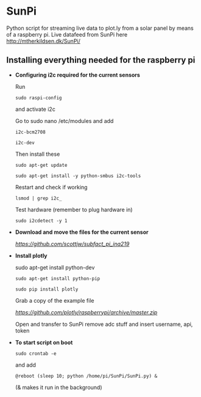 # SunPi 
Python script for streaming live data to plot.ly from a solar panel by means of a raspberry pi.
Live datafeed from SunPi here http://mtherkildsen.dk/SunPi/

## Installing everything needed for the raspberry pi

* **Configuring i2c required for the current sensors**
 
  Run

      sudo raspi-config

  and activate i2c

  Go to sudo nano /etc/modules and add

      i2c-bcm2708
  
      i2c-dev


  Then install these

      sudo apt-get update
  
      sudo apt-get install -y python-smbus i2c-tools


  Restart and check if working 
  
      lsmod | grep i2c_

  Test hardware (remember to plug hardware in)
  
      sudo i2cdetect -y 1

* **Download and move the files for the current sensor** 
 
  *https://github.com/scottjw/subfact_pi_ina219*


* **Install plotly** 
 
     sudo apt-get install python-dev
  
      sudo apt-get install python-pip
  
      sudo pip install plotly

  Grab a copy of the example file 
  
  *https://github.com/plotly/raspberrypi/archive/master.zip*

  Open and transfer to SunPi
  remove adc stuff and insert username, api, token

* **To start script on boot** 
 
      sudo crontab -e
 
  and add 

      @reboot (sleep 10; python /home/pi/SunPi/SunPi.py) &

  (& makes it run in the background)
